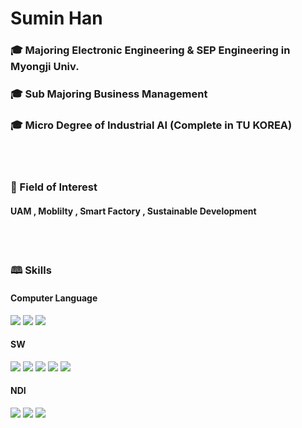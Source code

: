 # Sumin Han

### &#127891; Majoring Electronic Engineering & SEP Engineering in Myongji Univ.
### &#127891; Sub Majoring Business Management
### &#127891; Micro Degree of Industrial AI (Complete in TU KOREA)

<br>
<br>

### &#128221; Field of Interest
#### UAM , Moblilty , Smart Factory , Sustainable Development

<br>
<br>

### &#128366; Skills
#### Computer Language
<img src="https://img.shields.io/badge/C-A8B9CC?style=for-the-badge&logo=C&logoColor=000"/>  <img src="https://img.shields.io/badge/python-3776AB?style=for-the-badge&logo=python&logoColor=white"> <img src="https://img.shields.io/badge/HTML5-E34F26?style=for-the-badge&logo=html5&logoColor=FFF"/> 


#### SW
<img src="https://img.shields.io/badge/excel-217346?style=for-the-badge&logo=microsoftexcel&logoColor=000"/> <img src="https://img.shields.io/badge/arduino-00878F?style=for-the-badge&logo=arduino&logoColor=000"/> <img src="https://img.shields.io/badge/jupyter-F37626?style=for-the-badge&logo=jupyter&logoColor=000"/> <img src="https://img.shields.io/badge/GitHub-EAEAEA?style=for-the-badge&logo=github&logoColor=000"/>  <img src="https://img.shields.io/badge/Mobilgene-002C5E?style=for-the-badge&logo=hyundai&logoColor=000"/> 

#### NDI
<img src="https://img.shields.io/badge/JOAP Analysis-9C4121?style=for-the-badge&logoColor=000"/> <img src="https://img.shields.io/badge/Eddy Current Testing-217346?style=for-the-badge&logoColor=000"/> <img src="https://img.shields.io/badge/Magnetic Particle Testing-002C5E?style=for-the-badge&logoColor=000"/>
